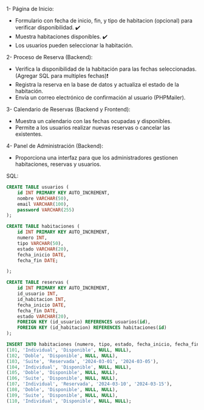 1- Página de Inicio:

- Formulario con fecha de inicio, fin, y tipo de habitacion (opcional) para verificar disponibilidad. ✔️
- Muestra habitaciones disponibles. ✔️
- Los usuarios pueden seleccionar la habitación.

2- Proceso de Reserva (Backend):

- Verifica la disponibilidad de la habitación para las fechas seleccionadas. (Agregar SQL para multiples fechas)❗
- Registra la reserva en la base de datos y actualiza el estado de la habitación.
- Envía un correo electrónico de confirmación al usuario (PHPMailer).

3- Calendario de Reservas (Backend y Frontend):

- Muestra un calendario con las fechas ocupadas y disponibles.
- Permite a los usuarios realizar nuevas reservas o cancelar las existentes.

4- Panel de Administración (Backend):

- Proporciona una interfaz para que los administradores gestionen habitaciones, reservas y usuarios.

SQL:

```sql
CREATE TABLE usuarios (
    id INT PRIMARY KEY AUTO_INCREMENT,
    nombre VARCHAR(50),
    email VARCHAR(100),
    password VARCHAR(255)
);

CREATE TABLE habitaciones (
    id INT PRIMARY KEY AUTO_INCREMENT,
    numero INT,
    tipo VARCHAR(50),
    estado VARCHAR(20),
    fecha_inicio DATE,
    fecha_fin DATE;

);

CREATE TABLE reservas (
    id INT PRIMARY KEY AUTO_INCREMENT,
    id_usuario INT,
    id_habitacion INT,
    fecha_inicio DATE,
    fecha_fin DATE,
    estado VARCHAR(20),
    FOREIGN KEY (id_usuario) REFERENCES usuarios(id),
    FOREIGN KEY (id_habitacion) REFERENCES habitaciones(id)
);

INSERT INTO habitaciones (numero, tipo, estado, fecha_inicio, fecha_fin) VALUES
(101, 'Individual', 'Disponible', NULL, NULL),
(102, 'Doble', 'Disponible', NULL, NULL),
(103, 'Suite', 'Reservada', '2024-03-01', '2024-03-05'),
(104, 'Individual', 'Disponible', NULL, NULL),
(105, 'Doble', 'Disponible', NULL, NULL),
(106, 'Suite', 'Disponible', NULL, NULL),
(107, 'Individual', 'Reservada', '2024-03-10', '2024-03-15'),
(108, 'Doble', 'Disponible', NULL, NULL),
(109, 'Suite', 'Disponible', NULL, NULL),
(110, 'Individual', 'Disponible', NULL, NULL);

```
